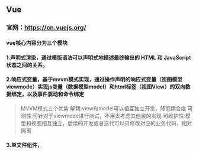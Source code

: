 ## Vue
### 官网：https://cn.vuejs.org/
#### vue核心内容分为三个模块
#### 1.声明式渲染，通过模版语法可以声明式地描述最终输出的 HTML 和 JavaScript 状态之间的关系。
#### 2.响应式变量，基于mvvm模式实现，通过操作声明的响应式变量（视图模型viewmode）实现js变量（数据模型model）和html标签（视图View）的双向数据绑定，以及事件驱动和命令绑定
> MVVM模式三个优势
> 解耦:view和model可以相互独立开发，降低耦合度
> 可测性:可针对于viewmode进行测试，不用太考虑其他层的实现
> 可维护性:模型和视图相互独立，后续的开发或者迭代可以只修改对应的业务代码，相对隔离
#### 3.单文件组件，